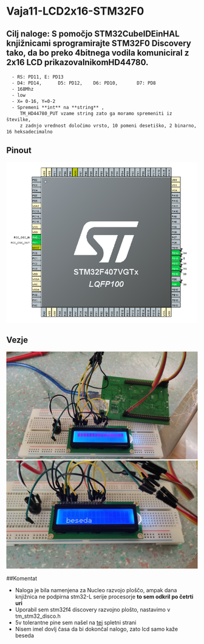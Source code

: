 # Vaja11-LCD2x16-STM32F0

## Cilj naloge: S pomočjo STM32CubeIDEinHAL knjižnicami sprogramirajte STM32F0 Discovery tako, da bo preko 4bitnega vodila komuniciral z 2x16 LCD prikazovalnikomHD44780.

      - RS: PD11, E: PD13
      - D4: PD14,      D5: PD12,    D6: PD10,       D7: PD8 
      - 168Mhz   
      - low    
      - X= 0-16, Y=0-2
      - Spremeni **int** na **string** ,       
         TM_HD44780_PUT vzame string zato ga moramo spremeniti iz številke,
         z zadnjo vrednost določimo vrsto, 10 pomeni desetiško, 2 binarno, 16 heksadecimalno
         
## Pinout
![Pinout](https://raw.githubusercontent.com/TomiHawky/Vaja11-LCD2x16-STM32F0/main/Screenshot%202023-01-17%20155737.png)

## Vezje
![Vezje](https://raw.githubusercontent.com/TomiHawky/Vaja11-LCD2x16-STM32F0/main/IMG_20230117_085352.jpg)
![Vezje](https://raw.githubusercontent.com/TomiHawky/Vaja11-LCD2x16-STM32F0/main/IMG_20230117_091808.jpg)

##Komentat

- Naloga je bila namenjena za Nucleo razvojo ploščo, ampak dana knjižnica ne podpirna stm32-L serije procesorje **to sem odkril po četrti uri**
- Uporabil sem stm32f4 discovery razvojno plošto, nastavimo v tm_stm32_disco.h
- 5v tolerantne pine sem našel na [tej](https://www.espruino.com/ReferenceSTM32F4DISCOVERY) spletni strani
- Nisem imel dovlj časa da bi dokončal nalogo, zato lcd samo kaže beseda
